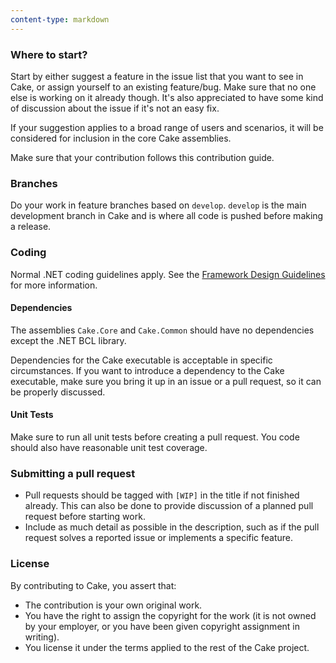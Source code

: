 ```yaml
---
content-type: markdown
---
```


### Where to start?

Start by either suggest a feature in the issue list that you want to see in Cake, or assign yourself to an existing feature/bug. Make sure that no one else is working on it already though. It's also appreciated to have some kind of discussion about the issue if it's not an easy fix.

If your suggestion applies to a broad range of users and scenarios, it will be considered for inclusion in the core Cake assemblies.

Make sure that your contribution follows this contribution guide.

### Branches

Do your work in feature branches based on `develop`. `develop` is the main development branch in Cake and is where all code is pushed before making a release.

### Coding

Normal .NET coding guidelines apply. See the [Framework Design Guidelines](https://msdn.microsoft.com/en-us/library/ms229042%28v=vs.110%29.aspx) for more information.

#### Dependencies

The assemblies `Cake.Core` and `Cake.Common` should have no dependencies except the .NET BCL library.

Dependencies for the Cake executable is acceptable in specific circumstances. If you want to introduce a dependency to the Cake executable, make sure you bring it up in an issue or a pull request, so it can be properly discussed.

#### Unit Tests

Make sure to run all unit tests before creating a pull request. You code should also have reasonable unit test coverage.

### Submitting a pull request

* Pull requests should be tagged with `[WIP]` in the title if not finished already. This can also be done to provide discussion of a planned pull request before starting work.
* Include as much detail as possible in the description, such as if the pull request solves a reported issue or implements a specific feature.

### License


By contributing to Cake, you assert that:

* The contribution is your own original work.
* You have the right to assign the copyright for the work (it is not owned by your employer, or
  you have been given copyright assignment in writing).
* You license it under the terms applied to the rest of the Cake project.